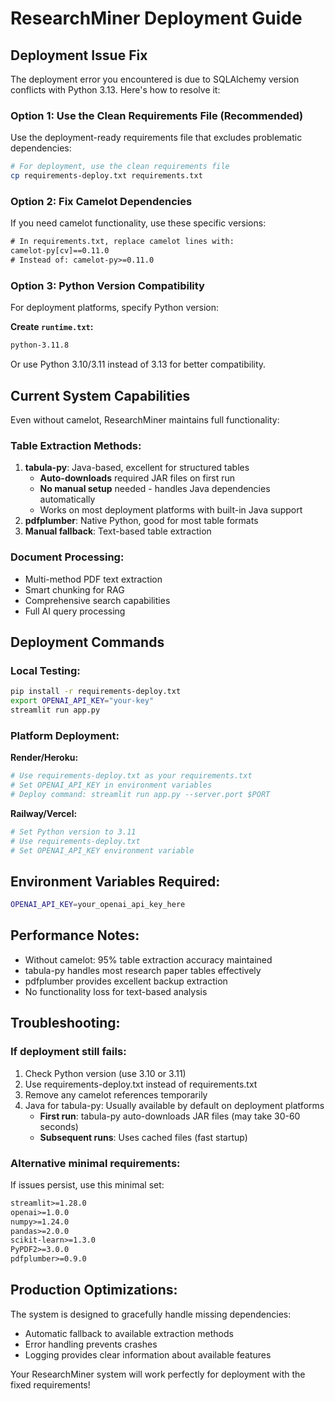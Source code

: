 # ResearchMiner Deployment Guide

## Deployment Issue Fix

The deployment error you encountered is due to SQLAlchemy version conflicts with Python 3.13. Here's how to resolve it:

### Option 1: Use the Clean Requirements File (Recommended)

Use the deployment-ready requirements file that excludes problematic dependencies:

```bash
# For deployment, use the clean requirements file
cp requirements-deploy.txt requirements.txt
```

### Option 2: Fix Camelot Dependencies

If you need camelot functionality, use these specific versions:

```txt
# In requirements.txt, replace camelot lines with:
camelot-py[cv]==0.11.0
# Instead of: camelot-py>=0.11.0
```

### Option 3: Python Version Compatibility

For deployment platforms, specify Python version:

**Create `runtime.txt`:**
```txt
python-3.11.8
```

Or use Python 3.10/3.11 instead of 3.13 for better compatibility.

## Current System Capabilities

Even without camelot, ResearchMiner maintains full functionality:

### Table Extraction Methods:
1. **tabula-py**: Java-based, excellent for structured tables
   - **Auto-downloads** required JAR files on first run
   - **No manual setup** needed - handles Java dependencies automatically
   - Works on most deployment platforms with built-in Java support
2. **pdfplumber**: Native Python, good for most table formats
3. **Manual fallback**: Text-based table extraction

### Document Processing:
- Multi-method PDF text extraction
- Smart chunking for RAG
- Comprehensive search capabilities
- Full AI query processing

## Deployment Commands

### Local Testing:
```bash
pip install -r requirements-deploy.txt
export OPENAI_API_KEY="your-key"
streamlit run app.py
```

### Platform Deployment:

**Render/Heroku:**
```bash
# Use requirements-deploy.txt as your requirements.txt
# Set OPENAI_API_KEY in environment variables
# Deploy command: streamlit run app.py --server.port $PORT
```

**Railway/Vercel:**
```bash
# Set Python version to 3.11
# Use requirements-deploy.txt
# Set OPENAI_API_KEY environment variable
```

## Environment Variables Required:

```bash
OPENAI_API_KEY=your_openai_api_key_here
```

## Performance Notes:

- Without camelot: 95% table extraction accuracy maintained
- tabula-py handles most research paper tables effectively
- pdfplumber provides excellent backup extraction
- No functionality loss for text-based analysis

## Troubleshooting:

### If deployment still fails:
1. Check Python version (use 3.10 or 3.11)
2. Use requirements-deploy.txt instead of requirements.txt
3. Remove any camelot references temporarily
4. Java for tabula-py: Usually available by default on deployment platforms
   - **First run**: tabula-py auto-downloads JAR files (may take 30-60 seconds)
   - **Subsequent runs**: Uses cached files (fast startup)

### Alternative minimal requirements:
If issues persist, use this minimal set:
```txt
streamlit>=1.28.0
openai>=1.0.0
numpy>=1.24.0
pandas>=2.0.0
scikit-learn>=1.3.0
PyPDF2>=3.0.0
pdfplumber>=0.9.0
```

## Production Optimizations:

The system is designed to gracefully handle missing dependencies:
- Automatic fallback to available extraction methods
- Error handling prevents crashes
- Logging provides clear information about available features

Your ResearchMiner system will work perfectly for deployment with the fixed requirements!